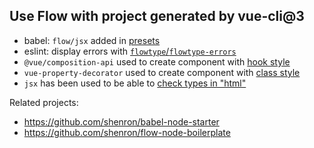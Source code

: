 ## Use Flow with project generated by vue-cli@3

- babel: `flow/jsx` added in [presets](./babel.config.js)
- eslint: display errors with [`flowtype`/`flowtype-errors`](./.eslintrc.js)
- `@vue/composition-api` used to create component with [hook style](./src/components/CompositionCmp/CompositionCmp.js)
- `vue-property-decorator` used to create component with [class style](./src/components/HelloWorld/HelloWorld.js)
- `jsx` has been used to be able to [check types in "html"](./src/components/CompositionCmp/useRender.js)

Related projects: 
- https://github.com/shenron/babel-node-starter
- https://github.com/shenron/flow-node-boilerplate
